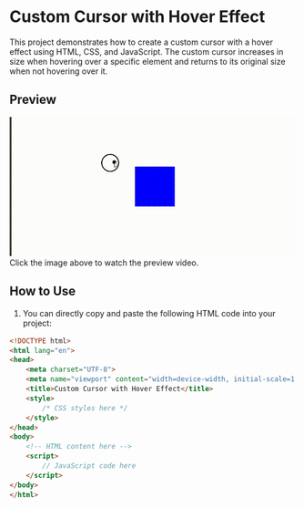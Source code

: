 # Custom Cursor with Hover Effect

This project demonstrates how to create a custom cursor with a hover effect using HTML, CSS, and JavaScript. The custom cursor increases in size when hovering over a specific element and returns to its original size when not hovering over it.

## Preview

![Custom Cursor Preview](preview.gif)
Click the image above to watch the preview video.

## How to Use

1. You can directly copy and paste the following HTML code into your project:

```html
<!DOCTYPE html>
<html lang="en">
<head>
    <meta charset="UTF-8">
    <meta name="viewport" content="width=device-width, initial-scale=1.0">
    <title>Custom Cursor with Hover Effect</title>
    <style>
        /* CSS styles here */
    </style>
</head>
<body>
    <!-- HTML content here -->
    <script>
        // JavaScript code here
    </script>
</body>
</html>
